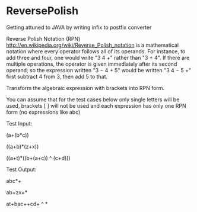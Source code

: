 ReversePolish
=============

Getting attuned to JAVA by writing infix to postfix converter


Reverse Polish Notation (RPN) <http://en.wikipedia.org/wiki/Reverse_Polish_notation> is a mathematical notation where every operator follows all of its operands. For instance, to add three and four, one would write "3 4 +" rather than "3 + 4". If there are multiple operations, the operator is given immediately after its second operand; so the expression written "3 − 4 + 5" would be written "3 4 − 5 +" first subtract 4 from 3, then add 5 to that.

Transform the algebraic expression with brackets into RPN form.

You can assume that for the test cases below only single letters will be used, brackets [ ] will not be used and each expression has only one RPN form (no expressions like abc)

Test Input:

(a+(b*c))

((a+b)*(z+x))

((a+t)*((b+(a+c)) ^ (c+d)))

Test Output:

abc*+

ab+zx+*

at+bac++cd+ ^ *
